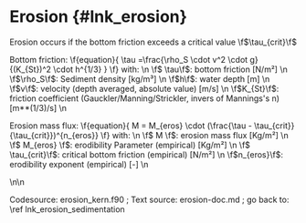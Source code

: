 Erosion {#lnk_erosion}
================

Erosion occurs if the bottom friction exceeds a critical value \f$\tau_{crit}\f$

Bottom friction:
\f{equation}{
  \tau =\frac{\rho_S \cdot v^2 \cdot g}{(K_{St})^2  \cdot h^{1/3} }
\f}
with: \n
\f$ \tau\f$:  bottom friction [N/m²] \n
\f$\rho_S\f$: Sediment density [kg/m³] \n
\f$h\f$: water depth [m] \n
\f$v\f$: velocity (depth averaged, absolute value) [m/s] \n
\f$K_{St}\f$: friction coefficient (Gauckler/Manning/Strickler, invers of Mannings's n) [m**(1/3)/s] \n


Erosion mass flux:
\f{equation}{
  M = M_{eros} \cdot (\frac{\tau - \tau_{crit}}{\tau_{crit}})^{n_{eros}}
\f}
with: \n
\f$ M \f$:  erosion mass flux [Kg/m²] \n
\f$ M_{eros} \f$: erodibility Parameter (empirical) [Kg/m²] \n
\f$ \tau_{crit}\f$: critical bottom friction (empirical) [N/m²] \n
\f$n_{eros}\f$: erodibility exponent (empirical) [-] \n

\n\n

Codesource: erosion_kern.f90 ; 
Text source: erosion-doc.md ;
go back to: \ref lnk_erosion_sedimentation 